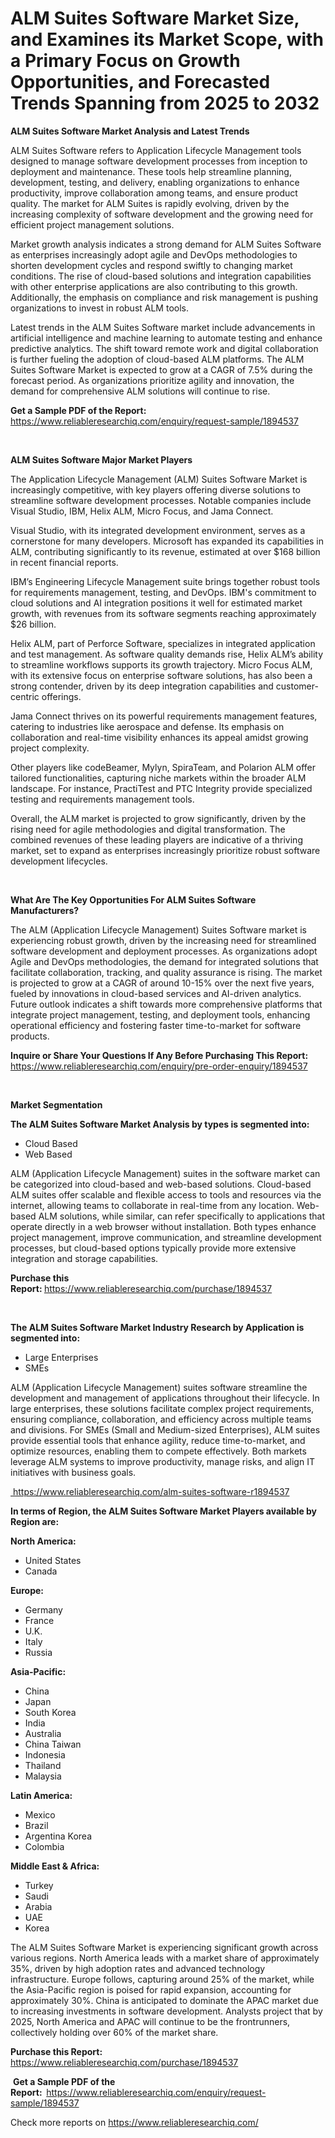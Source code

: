 <p><h1>ALM Suites Software Market Size, and Examines its Market Scope, with a Primary Focus on Growth Opportunities, and Forecasted Trends Spanning from 2025 to 2032</h1></p><p><strong>ALM Suites Software Market Analysis and Latest Trends</strong></p>
<p><p>ALM Suites Software refers to Application Lifecycle Management tools designed to manage software development processes from inception to deployment and maintenance. These tools help streamline planning, development, testing, and delivery, enabling organizations to enhance productivity, improve collaboration among teams, and ensure product quality. The market for ALM Suites is rapidly evolving, driven by the increasing complexity of software development and the growing need for efficient project management solutions.</p><p>Market growth analysis indicates a strong demand for ALM Suites Software as enterprises increasingly adopt agile and DevOps methodologies to shorten development cycles and respond swiftly to changing market conditions. The rise of cloud-based solutions and integration capabilities with other enterprise applications are also contributing to this growth. Additionally, the emphasis on compliance and risk management is pushing organizations to invest in robust ALM tools.</p><p>Latest trends in the ALM Suites Software market include advancements in artificial intelligence and machine learning to automate testing and enhance predictive analytics. The shift toward remote work and digital collaboration is further fueling the adoption of cloud-based ALM platforms. The ALM Suites Software Market is expected to grow at a CAGR of 7.5% during the forecast period. As organizations prioritize agility and innovation, the demand for comprehensive ALM solutions will continue to rise.</p></p>
<p><strong>Get a Sample PDF of the Report:&nbsp;</strong> <a href="https://www.reliableresearchiq.com/enquiry/request-sample/1894537?utm_campaign=3570&utm_medium=2&utm_source=Github&utm_content=ia&utm_term=28032025&utm_id=alm-suites-software">https://www.reliableresearchiq.com/enquiry/request-sample/1894537</a></p>
<p>&nbsp;</p>
<p><strong>ALM Suites Software Major Market Players</strong></p>
<p><p>The Application Lifecycle Management (ALM) Suites Software Market is increasingly competitive, with key players offering diverse solutions to streamline software development processes. Notable companies include Visual Studio, IBM, Helix ALM, Micro Focus, and Jama Connect. </p><p>Visual Studio, with its integrated development environment, serves as a cornerstone for many developers. Microsoft has expanded its capabilities in ALM, contributing significantly to its revenue, estimated at over $168 billion in recent financial reports. </p><p>IBM’s Engineering Lifecycle Management suite brings together robust tools for requirements management, testing, and DevOps. IBM's commitment to cloud solutions and AI integration positions it well for estimated market growth, with revenues from its software segments reaching approximately $26 billion.</p><p>Helix ALM, part of Perforce Software, specializes in integrated application and test management. As software quality demands rise, Helix ALM’s ability to streamline workflows supports its growth trajectory. Micro Focus ALM, with its extensive focus on enterprise software solutions, has also been a strong contender, driven by its deep integration capabilities and customer-centric offerings.</p><p>Jama Connect thrives on its powerful requirements management features, catering to industries like aerospace and defense. Its emphasis on collaboration and real-time visibility enhances its appeal amidst growing project complexity.</p><p>Other players like codeBeamer, Mylyn, SpiraTeam, and Polarion ALM offer tailored functionalities, capturing niche markets within the broader ALM landscape. For instance, PractiTest and PTC Integrity provide specialized testing and requirements management tools.</p><p>Overall, the ALM market is projected to grow significantly, driven by the rising need for agile methodologies and digital transformation. The combined revenues of these leading players are indicative of a thriving market, set to expand as enterprises increasingly prioritize robust software development lifecycles.</p></p>
<p>&nbsp;</p>
<p><strong>What Are The Key Opportunities For ALM Suites Software Manufacturers?</strong></p>
<p><p>The ALM (Application Lifecycle Management) Suites Software market is experiencing robust growth, driven by the increasing need for streamlined software development and deployment processes. As organizations adopt Agile and DevOps methodologies, the demand for integrated solutions that facilitate collaboration, tracking, and quality assurance is rising. The market is projected to grow at a CAGR of around 10-15% over the next five years, fueled by innovations in cloud-based services and AI-driven analytics. Future outlook indicates a shift towards more comprehensive platforms that integrate project management, testing, and deployment tools, enhancing operational efficiency and fostering faster time-to-market for software products.</p></p>
<p><strong>Inquire or Share Your Questions If Any Before Purchasing This Report:</strong> <a href="https://www.reliableresearchiq.com/enquiry/pre-order-enquiry/1894537?utm_campaign=3570&utm_medium=2&utm_source=Github&utm_content=ia&utm_term=28032025&utm_id=alm-suites-software">https://www.reliableresearchiq.com/enquiry/pre-order-enquiry/1894537</a></p>
<p>&nbsp;</p>
<p><strong>Market Segmentation</strong></p>
<p><strong>The ALM Suites Software Market Analysis by types is segmented into:</strong></p>
<p><ul><li>Cloud Based</li><li>Web Based</li></ul></p>
<p><p>ALM (Application Lifecycle Management) suites in the software market can be categorized into cloud-based and web-based solutions. Cloud-based ALM suites offer scalable and flexible access to tools and resources via the internet, allowing teams to collaborate in real-time from any location. Web-based ALM solutions, while similar, can refer specifically to applications that operate directly in a web browser without installation. Both types enhance project management, improve communication, and streamline development processes, but cloud-based options typically provide more extensive integration and storage capabilities.</p></p>
<p><strong>Purchase this Report:&nbsp;</strong><a href="https://www.reliableresearchiq.com/purchase/1894537?utm_campaign=3570&utm_medium=2&utm_source=Github&utm_content=ia&utm_term=28032025&utm_id=alm-suites-software">https://www.reliableresearchiq.com/purchase/1894537</a></p>
<p>&nbsp;</p>
<p><strong>The ALM Suites Software Market Industry Research by Application is segmented into:</strong></p>
<p><ul><li>Large Enterprises</li><li>SMEs</li></ul></p>
<p><p>ALM (Application Lifecycle Management) suites software streamline the development and management of applications throughout their lifecycle. In large enterprises, these solutions facilitate complex project requirements, ensuring compliance, collaboration, and efficiency across multiple teams and divisions. For SMEs (Small and Medium-sized Enterprises), ALM suites provide essential tools that enhance agility, reduce time-to-market, and optimize resources, enabling them to compete effectively. Both markets leverage ALM systems to improve productivity, manage risks, and align IT initiatives with business goals.</p></p>
<p><a href="https://www.reliableresearchiq.com/alm-suites-software-r1894537?utm_campaign=3570&utm_medium=2&utm_source=Github&utm_content=ia&utm_term=28032025&utm_id=alm-suites-software">&nbsp;https://www.reliableresearchiq.com/alm-suites-software-r1894537</a></p>
<p><strong>In terms of Region, the ALM Suites Software Market Players available by Region are:</strong></p>
<p>
    <p> <strong> North America: </strong>
        <ul>
            <li>United States</li>
            <li>Canada</li>
        </ul>
        </p> 
    <p> <strong> Europe: </strong>
        <ul>
            <li>Germany</li>
            <li>France</li>
            <li>U.K.</li>
            <li>Italy</li>
            <li>Russia</li>
        </ul>
        </p> 
    <p> <strong> Asia-Pacific: </strong>
        <ul>
            <li>China</li>
            <li>Japan</li>
            <li>South Korea</li>
            <li>India</li>
            <li>Australia</li>
            <li>China Taiwan</li>
            <li>Indonesia</li>
            <li>Thailand</li>
            <li>Malaysia</li>
        </ul>
        </p> 
    <p> <strong> Latin America: </strong>
        <ul>
            <li>Mexico</li>
            <li>Brazil</li>
            <li>Argentina Korea</li>
            <li>Colombia</li>
        </ul>
        </p> 
    <p> <strong> Middle East & Africa: </strong>
        <ul>
            <li>Turkey</li>
            <li>Saudi</li>
            <li>Arabia</li>
            <li>UAE</li>
            <li>Korea</li>
        </ul>
    </p>
    </p>
<p><p>The ALM Suites Software Market is experiencing significant growth across various regions. North America leads with a market share of approximately 35%, driven by high adoption rates and advanced technology infrastructure. Europe follows, capturing around 25% of the market, while the Asia-Pacific region is poised for rapid expansion, accounting for approximately 30%. China is anticipated to dominate the APAC market due to increasing investments in software development. Analysts project that by 2025, North America and APAC will continue to be the frontrunners, collectively holding over 60% of the market share.</p></p>
<p><strong>Purchase this Report: </strong><a href="https://www.reliableresearchiq.com/purchase/1894537?utm_campaign=3570&utm_medium=2&utm_source=Github&utm_content=ia&utm_term=28032025&utm_id=alm-suites-software">https://www.reliableresearchiq.com/purchase/1894537</a></p>
<p>&nbsp;<strong>Get a Sample PDF of the Report:&nbsp;&nbsp;</strong><a href="https://www.reliableresearchiq.com/enquiry/request-sample/1894537?utm_campaign=3570&utm_medium=2&utm_source=Github&utm_content=ia&utm_term=28032025&utm_id=alm-suites-software">https://www.reliableresearchiq.com/enquiry/request-sample/1894537</a></p>
<p><strong></strong></p>
<p>Check more reports on <a href="https://www.reliableresearchiq.com/?utm_campaign=3570&utm_medium=2&utm_source=Github&utm_content=ia&utm_term=28032025&utm_id=alm-suites-software">https://www.reliableresearchiq.com/</a></p>